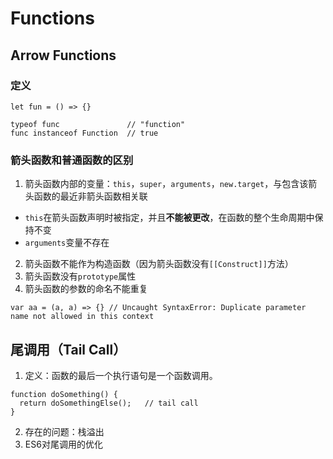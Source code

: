 # Functions
## Arrow Functions
### 定义
```
let fun = () => {}

typeof func               // "function"
func instanceof Function  // true
```

### 箭头函数和普通函数的区别
1. 箭头函数内部的变量：`this`，`super`，`arguments`，`new.target`，与包含该箭头函数的最近非箭头函数相关联
  * `this`在箭头函数声明时被指定，并且**不能被更改**，在函数的整个生命周期中保持不变
  * `arguments`变量不存在
2. 箭头函数不能作为构造函数（因为箭头函数没有`[[Construct]]`方法）
3. 箭头函数没有`prototype`属性
4. 箭头函数的参数的命名不能重复
```
var aa = (a, a) => {} // Uncaught SyntaxError: Duplicate parameter name not allowed in this context
```

## 尾调用（Tail Call）
1. 定义：函数的最后一个执行语句是一个函数调用。
```
function doSomething() {
  return doSomethingElse();   // tail call
}
```

2. 存在的问题：栈溢出
3. ES6对尾调用的优化
